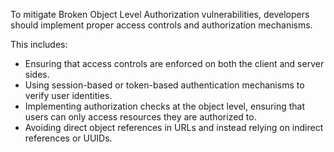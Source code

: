 To mitigate Broken Object Level Authorization vulnerabilities, developers should implement proper access controls and authorization mechanisms. 

This includes:
- Ensuring that access controls are enforced on both the client and server sides.
- Using session-based or token-based authentication mechanisms to verify user identities.
- Implementing authorization checks at the object level, ensuring that users can only access resources they are authorized to.
- Avoiding direct object references in URLs and instead relying on indirect references or UUIDs.

